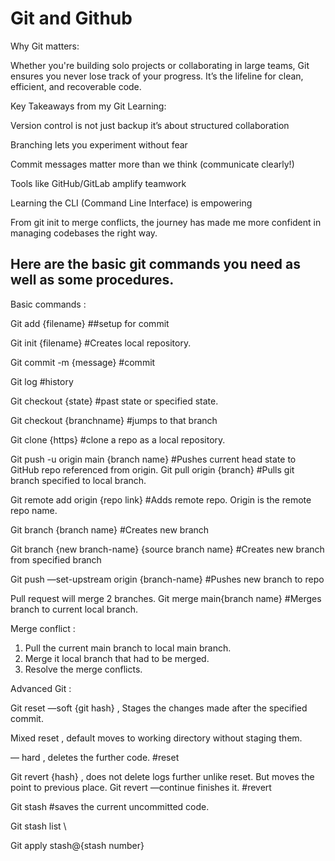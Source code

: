 # Git and Github 

Why Git matters:

Whether you're building solo projects or collaborating in large teams, Git ensures you never lose track of your progress. It’s the lifeline for clean, efficient, and recoverable code.

 Key Takeaways from my Git Learning:

Version control is not just backup it’s about structured collaboration

 Branching lets you experiment without fear

 Commit messages matter more than we think (communicate clearly!)

Tools like GitHub/GitLab amplify teamwork

Learning the CLI (Command Line Interface) is empowering

From git init to merge conflicts, the journey has made me more confident in managing codebases the right way.

## Here are the basic git commands you need as well as some procedures. 

Basic commands : 

Git add {filename}
##setup for commit

Git init {filename}
#Creates  local repository.

Git commit -m {message}
#commit

Git log 
#history 

Git checkout {state}
#past state  or specified state.

Git checkout {branchname}
#jumps to that branch

Git clone {https}
#clone  a repo	as a local repository.

Git push -u origin main {branch name}
#Pushes current head state to GitHub repo referenced from origin. 
Git pull origin  {branch}
#Pulls  git branch specified to local branch.

Git remote add origin {repo link} 
#Adds  remote repo. 
Origin is the remote repo name. 

Git branch {branch name}
#Creates new branch 

Git branch {new branch-name} {source branch name} 
#Creates new branch from specified branch 
 

Git push —set-upstream origin {branch-name}
#Pushes new branch to repo 

Pull request will merge 2 branches. 
 Git merge main{branch name} 
#Merges branch to current local branch. 

Merge conflict : 

1. Pull the current main branch to local main branch. 
2. Merge it local branch that had to be merged. 
3. Resolve the merge conflicts.


Advanced Git : 

Git reset —soft {git hash} , 
Stages the changes made after the specified commit.

Mixed reset , default moves to working directory without	staging them. 

— hard , deletes the further code. 
#reset 


Git revert {hash} , does not delete logs further unlike	reset. But moves the point to previous place. 
Git revert —continue finishes it. 
#revert 

Git stash
#saves the current uncommitted code.

Git stash list \

Git apply stash@{stash number}  
